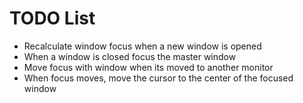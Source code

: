 # TODO List

- Recalculate window focus when a new window is opened
- When a window is closed focus the master window
- Move focus with window when its moved to another monitor
- When focus moves, move the cursor to the center of the focused window
